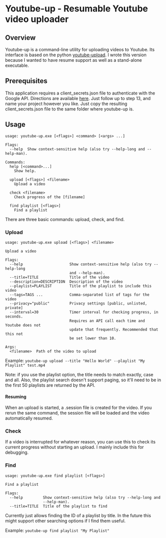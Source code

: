 # Youtube-up - Resumable Youtube video uploader
 
## Overview

Youtube-up is a command-line utility for uploading videos to Youtube.
Its interface is based on the python [youtube-upload](https://github.com/tokland/youtube-upload).
I wrote this version because I wanted to have resume support as well as a
stand-alone executable.

## Prerequisites

This application requires a client_secrets.json file to authenticate with the 
Google API. Directions are available 
[here](https://github.com/jay0lee/GAM/wiki/CreatingClientSecretsFile). Just follow up to
step 13, and name your project however you like. Just copy the resulting client_secrets.json
file to the same folder where youtube-up is.

## Usage

```
usage: youtube-up.exe [<flags>] <command> [<args> ...]                
                                                                            
Flags:                                                                      
  --help  Show context-sensitive help (also try --help-long and --help-man).
                                                                            
Commands:                                                                   
  help [<command>...]                                                       
    Show help.                                                              
                                                                            
  upload [<flags>] <filename>                                               
    Upload a video                                                          
                                                                            
  check <filename>                                                          
    Check progress of the [filename]                                        
                                                                            
  find playlist [<flags>]                                                   
    Find a playlist                                                         
```

There are three basic commands: upload, check, and find.

### Upload

```
usage: youtube-up.exe upload [<flags>] <filename>

Upload a video

Flags:
  --help                     Show context-sensitive help (also try --help-long
                             and --help-man).
  --title=TITLE              Title of the video
  --description=DESCRIPTION  Description of the video
  --playlist=PLAYLIST        Title of the playlist to include this video
  --tags=TAGS ...            Comma-separated list of tags for the video
  --privacy="public"         Privacy settings [public, unlisted, private]
  --interval=30              Timer interval for checking progress, in seconds.
                             Requires an API call each time and Youtube does not
                             update that frequently. Recommended that this not
                             be set lower than 10.

Args:
  <filename>  Path of the video to upload
```

Example: `youtube-up upload --title "Hello World" --playlist "My Playlist" test.mp4`

Note: if you use the playlist option, the title needs to match exactly, 
case and all. Also, the playlist search doesn't support paging, so it'll
need to be in the first 50 playlists are returned by the API.

#### Resuming

When an upload is started, a .session file is created for the video. If you
rerun the same command, the session file will be loaded and the video automatically
resumed.

### Check

If a video is interrupted for whatever reason, you can use this to check its
current progress without starting an upload. I mainly include this for debugging.

### Find

```
usage: youtube-up.exe find playlist [<flags>]

Find a playlist

Flags:
  --help         Show context-sensitive help (also try --help-long and
                 --help-man).
  --title=TITLE  Title of the playlist to find
```

Currently just allows finding the ID of a playlist by title. In the future
this might support other searching options if I find them useful.

Example: `youtube-up find playlist "My Playlist"`
